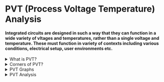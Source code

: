 # PVT (Process Voltage Temperature) Analysis

#### Integrated circuits are designed in such a way that they can function in a wide variety of vltages and temperatures, rather than a single voltage and temperature. These must function in variety of contexts including various conditions, electrical setup, user environments etc.

<details>
<summary>What is PVT?</summary>
<br>

* `Process (P)` : There are millions of transistors on a singke chip as we are going to lower nodes and all the transistors in a chip cannot have same properties. Process variation is the deviation in parameters of the transistors during fabrication.

* `Voltage (V)`: As we are going to lower nodes the supply voltage for a chip is also going to less. Let's say the chip is operating at 1.2 V. So, there are chances that at certain instances of time this voltage may vary.

* `Temperature (T)`: When a chip is operating, the temperature can vary throught the chip. This is due to power dissipation in MOS- transistors.
  
</details>

<details>
<summary>Corners of PVT?</summary>
<br>

* In order to make our chip to work after fabrication in all the possible conditions, we simulate it at different corners of process, voltage and temperature.
  
* These conditions are called corners. All these three parameters directly affect the delay of the cell.

  * `Transistor corners (fast, typical, slow)`
 
  * `Voltage`
 
  * `Temperature`

##### PVT Corner details

| Name         |Process {PMOS, NMOS}|  Voltage (V) |  Temperature (°C) | Lib file (.lib) |
| ------------  | ------------ | ------------ | ------------ | ------------ |
|`tt_025c_1v80` |   {T, T}|1.8   |25°C   |sky130_fd_sc_hd__tt_025c_1v80.lib (Typical)   |
| `ss_100c_1v60` |   {S, S}|1.6   |100°C   |sky130_fd_sc_hd__ss_100c_1v60.lib (Slow)  |  
|   `ff_n40c_1v95` |   {F, F}|1.95   |-40°C   |sky130_fd_sc_hd__ff_n40c_1v95.lib (Fast) |   
  
</details>

<details>
  <summary> PVT Graphs </summary>
  <br>

  ![image](https://github.com/user-attachments/assets/1696ea53-ecee-4069-b4ac-1a9e9463e705)

</details>

<details>
  <summary> PVT Analysis </summary>
  <br>

#### In this analysis SKY130PDK PVT Libs are used

* Download the libraries from `(https://github.com/efabless/skywater-pdk-libs-sky130_fd_sc_hd.git)`

* convert .lib files to .db format using synopsys `LC` shell

* TCL script to convert .lib file to .db format

```
# convert_lib_to_db.tcl
set lib_files_dir "/home/vijayalaxmi/Desktop/VLSI/VSDBabySoC/src/lib/skywater-pdk-libs-sky130_fd_sc_hd/timing";
set db_output_dir "/home/vijayalaxmi/Desktop/VLSI/VSDBabySoC/src/lib/timinglibs";
foreach lib_file [glob -nocomplain $lib_files_dir/*.lib] {
set base_name [file rootname [file tail $lib_file]]
set db_file "$db_output_dir/${base_name}.db"

if {[llength [list_libs]] > 0} {
    remove_lib [lindex [list_libs] 0]
}

read_lib $lib_file

write_lib $base_name -format db -output $db_file

if {[llength [list_libs]] > 0} {
    remove_lib [lindex [list_libs] 0]
}
}
exit

```
.db files

![image](https://github.com/user-attachments/assets/2ff4d9f6-7ca1-423e-b8f1-eeab2cc4589c)

#### To synthesize the VSDBabySoC for different PVT corners follow the steps

* create a `multi_pvt_corners.tcl` file
  
* copy the following code into the above file

```

set m1 ""
   set pvt ""
   set FH [open report_timing.rpt w] ;# create timing report file
   puts $FH "PVT_Corner\tWNS\tWHS"
   
   set lib_files [glob -directory /home/vijayalaxmi/Desktop/VLSI/VSDBabySoC/src/lib/timinglibs/ -type f *.db]
   
   foreach lib_file_paths $lib_files {
   
   regexp {.*\/sky130_fd_sc_hd__(.*)\.db$} $lib_file_paths m1 pvt
   
   set timing_report_fast_mode true
   
   
   set target_library $lib_file_paths
   set link_library {* /home/vijayalaxmi/Desktop/VLSI/VSDBabySoC/src/lib/avsdpll.db /home/vijayalaxmi/Desktop/VLSI/VSDBabySoC/src/lib/avsddac.db}
   lappend link_library $target_library
   set search_path {/home/vijayalaxmi/Desktop/VLSI/VSDBabySoC/src/include /home/vijayalaxmi/Desktop/VLSI/VSDBabySoC/src/module}
   read_file {sandpiper_gen.vh  sandpiper.vh  sp_default.vh  sp_verilog.vh clk_gate.v rvmyth.v rvmyth_gen.v vsdbabysoc.v} -autoread -top vsdbabysoc
   source /home/vijayalaxmi/Desktop/VLSI/VSDBabySoC/src/sdc/vsdbabysoc_synthesis.sdc
   link
   compile_ultra ;# to synthesize the design using currently set target PVT corner
   
   set wns [get_attribute [get_timing_paths -delay_type max -max_paths 1] slack] ;# Determine worst negative slack (setup) for current pvt corner
   set whs [get_attribute [get_timing_paths -delay_type min -max_paths 1] slack] ;# Determine worst hold slack of current pvt corner.
   
   puts $FH "$pvt\t$wns\t$whs" ;# Write out pvt and their corresponding wns and whs in the timing report
   
   reset_design
   }
   
   close $FH

```

* Invoke `dc_shell`

* source `/home/vijayalaxmi/Desktop/VLSI/VSDBabySoC/multi_pvt_corners.tcl`



</details>

